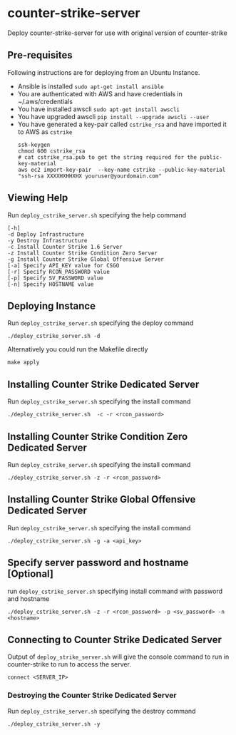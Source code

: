 # counter-strike-server
Deploy counter-strike-server for use with original version of counter-strike

## Pre-requisites

Following instructions are for deploying from an Ubuntu Instance.

- Ansible is installed `sudo apt-get install ansible`
- You are authenticated with AWS and have credentials in ~/.aws/credentials
- You have installed awscli `sudo apt-get install awscli`
- You have upgraded awscli `pip install --upgrade awscli --user`
- You have generated a key-pair called `cstrike_rsa` and have imported it to AWS as `cstrike`
  ```shell
  ssh-keygen
  chmod 600 cstrike_rsa
  # cat cstrike_rsa.pub to get the string required for the public-key-material
  aws ec2 import-key-pair  --key-name cstrike --public-key-material "ssh-rsa XXXXHXHHXHX youruser@yourdomain.com"
  ```

## Viewing Help

Run `deploy_cstrike_server.sh` specifying the help command
```shell
[-h]
-d Deploy Infrastructure
-y Destroy Infrastructure
-c Install Counter Strike 1.6 Server
-z Install Counter Strike Condition Zero Server
-g Install Counter Strike Global Offensive Server
[-a] Specify API_KEY value for CSGO
[-r] Specify RCON_PASSWORD value
[-p] Specify SV_PASSWORD value
[-n] Specify HOSTNAME value
```

## Deploying Instance

Run `deploy_cstrike_server.sh` specifying the deploy command
```shell
./deploy_cstrike_server.sh -d
```
Alternatively you could run the Makefile directly
```shell
make apply
```

## Installing Counter Strike Dedicated Server

Run `deploy_cstrike_server.sh` specifying the install command
```shell
./deploy_cstrike_server.sh  -c -r <rcon_password>
```
## Installing Counter Strike Condition Zero Dedicated Server

Run `deploy_cstrike_server.sh` specifying the install command
```shell
./deploy_cstrike_server.sh -z -r <rcon_password>
```

## Installing Counter Strike Global Offensive Dedicated Server

Run `deploy_cstrike_server.sh` specifying the install command
```shell
./deploy_cstrike_server.sh -g -a <api_key>
```

## Specify server password and hostname [Optional]

run `deploy_cstrike_server.sh` specifying install command with password and hostname
```shell
./deploy_cstrike_server.sh -z -r <rcon_password> -p <sv_password> -n <hostname>
```

## Connecting to Counter Strike Dedicated Server

Output of `deploy_strike_server.sh` will give the console command to run in counter-strike to run to access the server.
```shell
connect <SERVER_IP>
```

### Destroying the Counter Strike Dedicated Server

Run `deploy_cstrike_server.sh` specifying the destroy command
```
./deploy_cstrike_server.sh -y
```
